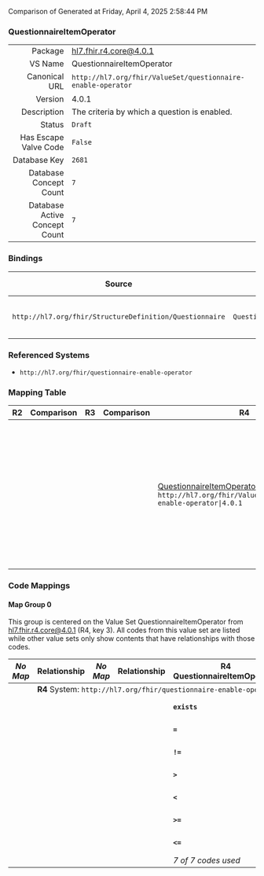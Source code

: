 Comparison of 
Generated at Friday, April 4, 2025 2:58:44 PM

### QuestionnaireItemOperator

|      |     |
| ---: | --- |
| Package | hl7.fhir.r4.core@4.0.1 |
| VS Name | QuestionnaireItemOperator |
| Canonical URL | `http://hl7.org/fhir/ValueSet/questionnaire-enable-operator` |
| Version | 4.0.1 |
| Description | The criteria by which a question is enabled. |
| Status | `Draft` |
| Has Escape Valve Code | `False` |
| Database Key | `2681` |
| Database Concept Count | `7` |
| Database Active Concept Count | `7` |
### Bindings

| Source | Element | Binding | Strength | Element Short |
| ------ | ------- | ------- | -------- | ------------- |
| `http://hl7.org/fhir/StructureDefinition/Questionnaire` | `Questionnaire.item.enableWhen.operator` | `http://hl7.org/fhir/ValueSet/questionnaire-enable-operator\|4.0.1` | `Required` | exists \| = \| != \| > \| < \| >= \| <= |

### Referenced Systems

* `http://hl7.org/fhir/questionnaire-enable-operator`
### Mapping Table

| R2 | Comparison | R3 | Comparison | R4 | Comparison | R4B | Comparison | R5
| --- | --- | --- | --- | --- | --- | --- | --- | ---
| | | | | [QuestionnaireItemOperator](/docs/R4/ValueSets/QuestionnaireItemOperator.md)<br/> `http://hl7.org/fhir/ValueSet/questionnaire-enable-operator\|4.0.1` | →→→→→→→<br/>`Equivalent`<br/>- DBKey: `1673`<br/>- Reviewed: `n/a`<br/>- By: `n/a`<br/>→→→→→→→<hr/>←←←←←←←<br/>`Equivalent`<br/>- DBKey: `1674`<br/>- Reviewed: `n/a`<br/>- By: `n/a`<br/>←←←←←←←| [QuestionnaireItemOperator](/docs/R4B/ValueSets/QuestionnaireItemOperator.md)<br/> `http://hl7.org/fhir/ValueSet/questionnaire-enable-operator\|4.3.0` | →→→→→→→<br/>`Equivalent`<br/>- DBKey: `968`<br/>- Reviewed: `n/a`<br/>- By: `n/a`<br/>→→→→→→→<hr/>←←←←←←←<br/>`Equivalent`<br/>- DBKey: `1229`<br/>- Reviewed: `n/a`<br/>- By: `n/a`<br/>←←←←←←←| [QuestionnaireItemOperator](/docs/R5/ValueSets/QuestionnaireItemOperator.md)<br/> `http://hl7.org/fhir/ValueSet/questionnaire-enable-operator\|5.0.0` 

### Code Mappings


#### Map Group 0

This group is centered on the Value Set QuestionnaireItemOperator from hl7.fhir.r4.core@4.0.1 (R4, key 3).
All codes from this value set are listed while other value sets only show contents that have relationships with those codes.

| *No Map* | Relationship | *No Map* | Relationship | R4 QuestionnaireItemOperator| Relationship | [R4B QuestionnaireItemOperator](/docs/R4B/ValueSets/QuestionnaireItemOperator.md)| Relationship | [R5 QuestionnaireItemOperator](/docs/R5/ValueSets/QuestionnaireItemOperator.md)
| --- | --- | --- | --- | --- | --- | --- | --- | ---
| <td colspan="8">**R4** System: `http://hl7.org/fhir/questionnaire-enable-operator`
| | | | | **`exists`**| _Equivalent_ <br/>(16846/16847)| `exists`| _Equivalent_ <br/>(9246/11571)| `exists`
| | | | | **`=`**| _Equivalent_ <br/>(16848/16849)| `=`| _Equivalent_ <br/>(9249/11574)| `=`
| | | | | **`!=`**| _Equivalent_ <br/>(16850/16851)| `!=`| _Equivalent_ <br/>(9247/11572)| `!=`
| | | | | **`>`**| _Equivalent_ <br/>(16852/16853)| `>`| _Equivalent_ <br/>(9250/11575)| `>`
| | | | | **`<`**| _Equivalent_ <br/>(16854/16855)| `<`| _Equivalent_ <br/>(9248/11573)| `<`
| | | | | **`>=`**| _Equivalent_ <br/>(16856/16857)| `>=`| _Equivalent_ <br/>(9251/11576)| `>=`
| | | | | **`<=`**| _Equivalent_ <br/>(16858/16859)| `<=`| _Equivalent_ <br/>(9245/11570)| `<=`
| | | | | *7 of 7 codes used* | | *7 of 7 codes used* | | *7 of 7 codes used* 

